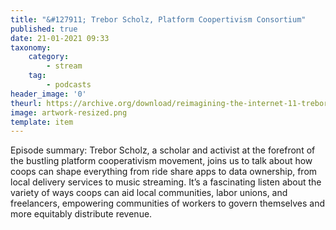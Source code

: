 ```yaml
---
title: "&#127911; Trebor Scholz, Platform Coopertivism Consortium"
published: true
date: 21-01-2021 09:33
taxonomy:
    category:
        - stream
    tag:
        - podcasts
header_image: '0'
theurl: https://archive.org/download/reimagining-the-internet-11-trebor-scholz/11-trebor-scholz.mp3
image: artwork-resized.png
template: item
--- 
```

Episode summary: Trebor Scholz, a scholar and activist at the forefront of the bustling platform cooperativism movement, joins us to talk about how coops can shape everything from ride share apps to data ownership, from local delivery services to music streaming. It’s a fascinating listen about the variety of ways coops can aid local communities, labor unions, and freelancers, empowering communities of workers to govern themselves and more equitably distribute revenue.
